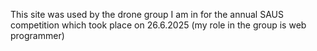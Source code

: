 This site was used by the drone group I am in for the annual SAUS competition which took place on 26.6.2025 (my role in the group is web programmer)
